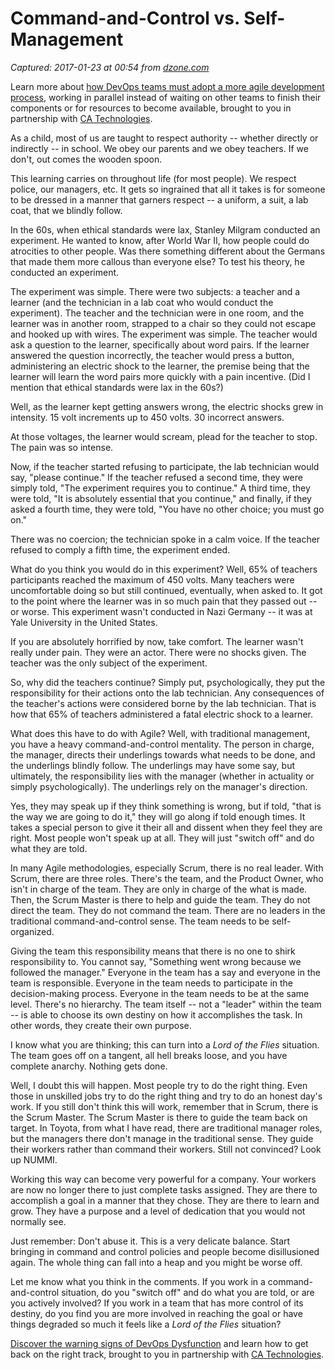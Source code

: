 # Command-and-Control vs. Self-Management

_Captured: 2017-01-23 at 00:54 from [dzone.com](https://dzone.com/articles/responsibility-in-command-and-control-vs-self-mana?edition=263911&utm_source=Daily%20Digest&utm_medium=email&utm_campaign=dd%202017-01-22)_

Learn more about [how DevOps teams must adopt a more agile development process](https://dzone.com/go?i=148026&u=https%3A%2F%2Fwww.ca.com%2Fus%2Fcollateral%2Febook%2Fexploring-the-tools-that-make-agile-parallel-development-possible.register.html%3Fmrm%3D540542%26cid%3DNA-DSP-ABUS-ACM-000195-00001285-000000492%26aid%3D00702), working in parallel instead of waiting on other teams to finish their components or for resources to become available, brought to you in partnership with [CA Technologies](https://dzone.com/go?i=148026&u=https%3A%2F%2Fwww.ca.com%2Fus%2Fcollateral%2Febook%2Fexploring-the-tools-that-make-agile-parallel-development-possible.register.html%3Fmrm%3D540542%26cid%3DNA-DSP-ABUS-ACM-000195-00001285-000000492%26aid%3D00702).

As a child, most of us are taught to respect authority -- whether directly or indirectly -- in school. We obey our parents and we obey teachers. If we don't, out comes the wooden spoon.

This learning carries on throughout life (for most people). We respect police, our managers, etc. It gets so ingrained that all it takes is for someone to be dressed in a manner that garners respect -- a uniform, a suit, a lab coat, that we blindly follow.

In the 60s, when ethical standards were lax, Stanley Milgram conducted an experiment. He wanted to know, after World War II, how people could do atrocities to other people. Was there something different about the Germans that made them more callous than everyone else? To test his theory, he conducted an experiment.

The experiment was simple. There were two subjects: a teacher and a learner (and the technician in a lab coat who would conduct the experiment). The teacher and the technician were in one room, and the learner was in another room, strapped to a chair so they could not escape and hooked up with wires. The experiment was simple. The teacher would ask a question to the learner, specifically about word pairs. If the learner answered the question incorrectly, the teacher would press a button, administering an electric shock to the learner, the premise being that the learner will learn the word pairs more quickly with a pain incentive. (Did I mention that ethical standards were lax in the 60s?)

Well, as the learner kept getting answers wrong, the electric shocks grew in intensity. 15 volt increments up to 450 volts. 30 incorrect answers.

At those voltages, the learner would scream, plead for the teacher to stop. The pain was so intense.

Now, if the teacher started refusing to participate, the lab technician would say, "please continue." If the teacher refused a second time, they were simply told, "The experiment requires you to continue." A third time, they were told, "It is absolutely essential that you continue," and finally, if they asked a fourth time, they were told, "You have no other choice; you must go on."

There was no coercion; the technician spoke in a calm voice. If the teacher refused to comply a fifth time, the experiment ended.

What do you think you would do in this experiment? Well, 65% of teachers participants reached the maximum of 450 volts. Many teachers were uncomfortable doing so but still continued, eventually, when asked to. It got to the point where the learner was in so much pain that they passed out -- or worse. This experiment wasn't conducted in Nazi Germany -- it was at Yale University in the United States.

If you are absolutely horrified by now, take comfort. The learner wasn't really under pain. They were an actor. There were no shocks given. The teacher was the only subject of the experiment.

So, why did the teachers continue? Simply put, psychologically, they put the responsibility for their actions onto the lab technician. Any consequences of the teacher's actions were considered borne by the lab technician. That is how that 65% of teachers administered a fatal electric shock to a learner.

What does this have to do with Agile? Well, with traditional management, you have a heavy command-and-control mentality. The person in charge, the manager, directs their underlings towards what needs to be done, and the underlings blindly follow. The underlings may have some say, but ultimately, the responsibility lies with the manager (whether in actuality or simply psychologically). The underlings rely on the manager's direction.

Yes, they may speak up if they think something is wrong, but if told, "that is the way we are going to do it," they will go along if told enough times. It takes a special person to give it their all and dissent when they feel they are right. Most people won't speak up at all. They will just "switch off" and do what they are told.

In many Agile methodologies, especially Scrum, there is no real leader. With Scrum, there are three roles. There's the team, and the Product Owner, who isn't in charge of the team. They are only in charge of the what is made. Then, the Scrum Master is there to help and guide the team. They do not direct the team. They do not command the team. There are no leaders in the traditional command-and-control sense. The team needs to be self-organized.

Giving the team this responsibility means that there is no one to shirk responsibility to. You cannot say, "Something went wrong because we followed the manager." Everyone in the team has a say and everyone in the team is responsible. Everyone in the team needs to participate in the decision-making process. Everyone in the team needs to be at the same level. There's no hierarchy. The team itself -- not a "leader" within the team -- is able to choose its own destiny on how it accomplishes the task. In other words, they create their own purpose.

I know what you are thinking; this can turn into a _Lord of the Flies_ situation. The team goes off on a tangent, all hell breaks loose, and you have complete anarchy. Nothing gets done.

Well, I doubt this will happen. Most people try to do the right thing. Even those in unskilled jobs try to do the right thing and try to do an honest day's work. If you still don't think this will work, remember that in Scrum, there is the Scrum Master. The Scrum Master is there to guide the team back on target. In Toyota, from what I have read, there are traditional manager roles, but the managers there don't manage in the traditional sense. They guide their workers rather than command their workers. Still not convinced? Look up NUMMI.

Working this way can become very powerful for a company. Your workers are now no longer there to just complete tasks assigned. They are there to accomplish a goal in a manner that they chose. They are there to learn and grow. They have a purpose and a level of dedication that you would not normally see.

Just remember: Don't abuse it. This is a very delicate balance. Start bringing in command and control policies and people become disillusioned again. The whole thing can fall into a heap and you might be worse off.

Let me know what you think in the comments. If you work in a command-and-control situation, do you "switch off" and do what you are told, or are you actively involved? If you work in a team that has more control of its destiny, do you find you are more involved in reaching the goal or have things degraded so much it feels like a _Lord of the Flies_ situation?

[Discover the warning signs of DevOps Dysfunction](https://dzone.com/go?i=148027&u=http%3A%2F%2Ftransform.ca.com%2Fpragmatic-guide-to-devops.html%3Fmrm%3D540542%26cid%3DNA-DSP-ABUS-ACM-000195-00001286-000000493%26aid%3D00702) and learn how to get back on the right track, brought to you in partnership with [CA Technologies](https://dzone.com/go?i=148027&u=http%3A%2F%2Ftransform.ca.com%2Fpragmatic-guide-to-devops.html%3Fmrm%3D540542%26cid%3DNA-DSP-ABUS-ACM-000195-00001286-000000493%26aid%3D00702).
